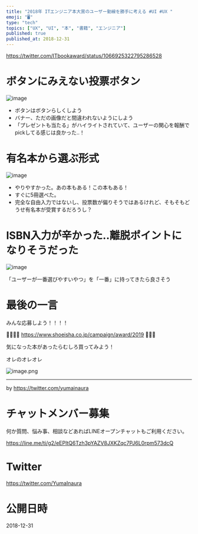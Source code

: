 ```yaml
---
title: "2018年 ITエンジニア本大賞のユーザー動線を勝手に考える #UI #UX "
emoji: "🖥"
type: "tech"
topics: ["UX", "UI", "本", "書籍", "エンジニア"]
published: true
published_at: 2018-12-31
---
```



https://twitter.com/ITbookaward/status/1066925322795286528

# ボタンにみえない投票ボタン

![image](https://user-images.githubusercontent.com/13635059/50554321-c7356280-0cfb-11e9-8476-105c1c4d31f2.png)

- ボタンはボタンらしくしよう
- バナー、ただの画像だと間違われないようにしよう
- 「プレゼントも当たる」がハイライトされていて、ユーザーの関心を報酬でpickしてる感じは良かった‥！

# 有名本から選ぶ形式

![image](https://user-images.githubusercontent.com/13635059/50554314-9bb27800-0cfb-11e9-9279-e0d1bf815999.png)

- やりやすかった。あの本もある！この本もある！
- すぐに5冊選べた。
- 完全な自由入力ではないし、投票数が偏りそうではあるけれど、そもそもどうせ有名本が受賞するだろうし？

# ISBN入力が辛かった‥離脱ポイントになりそうだった

![image](https://user-images.githubusercontent.com/13635059/50554308-86d5e480-0cfb-11e9-933f-e233ddc2a526.png)

「ユーザーが一番選びやすいやつ」を「一番」に持ってきたら良さそう

# 最後の一言

みんな応募しよう！！！！

🙌🙌🙌🙌
https://www.shoeisha.co.jp/campaign/award/2019
🙌🙌🙌

気になった本があったらむしろ買ってみよう！

オレのオレオレ

![image.png](https://qiita-image-store.s3.amazonaws.com/0/89618/1cb402c8-c914-188c-1ceb-0d2e1f26b8a3.png)


---

by https://twitter.com/yumainaura








<!-- Update From Qiita API -->

# チャットメンバー募集


何か質問、悩み事、相談などあればLINEオープンチャットもご利用ください。

https://line.me/ti/g2/eEPltQ6Tzh3pYAZV8JXKZqc7PJ6L0rpm573dcQ





# Twitter


https://twitter.com/YumaInaura


<!-- Update From Qiita API -->



# 公開日時

2018-12-31

